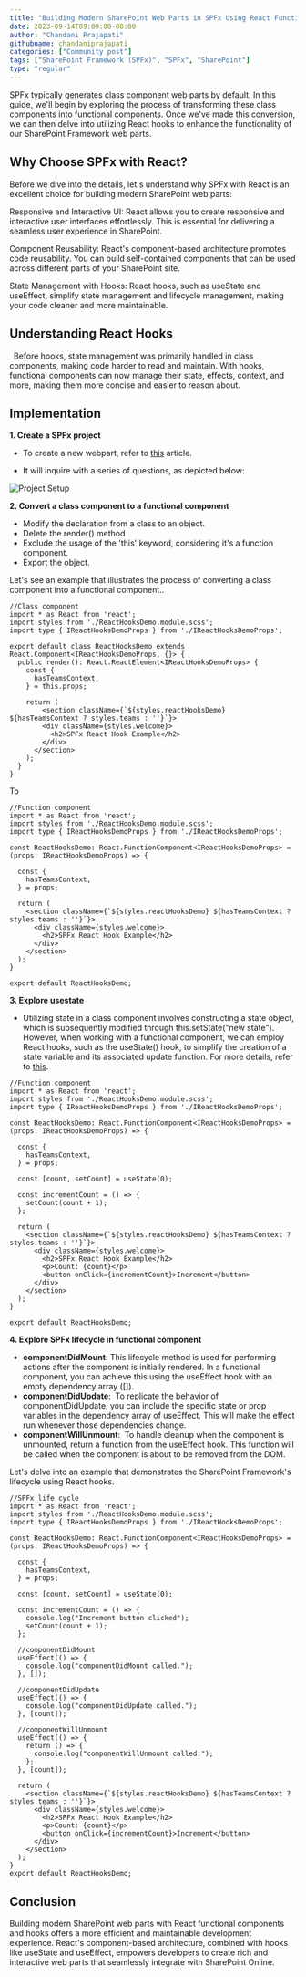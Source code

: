 ```yaml
---
title: "Building Modern SharePoint Web Parts in SPFx Using React Functional Components and Hooks"
date: 2023-09-14T09:00:00-00:00
author: "Chandani Prajapati"
githubname: chandaniprajapati
categories: ["Community post"]
tags: ["SharePoint Framework (SPFx)", "SPFx", "SharePoint"]
type: "regular"
---
```


SPFx typically generates class component web parts by default. In this guide, we'll begin by exploring the process of transforming these class components into functional components. Once we've made this conversion, we can then delve into utilizing React hooks to enhance the functionality of our SharePoint Framework web parts.

## Why Choose SPFx with React?

Before we dive into the details, let's understand why SPFx with React is an excellent choice for building modern SharePoint web parts:

Responsive and Interactive UI: React allows you to create responsive and interactive user interfaces effortlessly. This is essential for delivering a seamless user experience in SharePoint.

Component Reusability: React's component-based architecture promotes code reusability. You can build self-contained components that can be used across different parts of your SharePoint site.

State Management with Hooks: React hooks, such as useState and useEffect, simplify state management and lifecycle management, making your code cleaner and more maintainable.

## Understanding React Hooks

` `Before hooks, state management was primarily handled in class components, making code harder to read and maintain. With hooks, functional components can now manage their state, effects, context, and more, making them more concise and easier to reason about.

## Implementation

**1. Create a SPFx project**

  - To create a new webpart, refer to [this](https://learn.microsoft.com/sharepoint/dev/spfx/web-parts/get-started/build-a-hello-world-web-part) article.

  - It will inquire with a series of questions, as depicted below:

  ![Project Setup](./images/project-setup.png)

**2. Convert a class component to a functional component**
   - Modify the declaration from a class to an object.
   - Delete the render() method
   - Exclude the usage of the 'this' keyword, considering it's a function component.
   - Export the object.

Let's see an example that illustrates the process of converting a class component into a functional component..

```tsx
//Class component
import * as React from 'react';
import styles from './ReactHooksDemo.module.scss';
import type { IReactHooksDemoProps } from './IReactHooksDemoProps';

export default class ReactHooksDemo extends React.Component<IReactHooksDemoProps, {}> {
  public render(): React.ReactElement<IReactHooksDemoProps> {
    const {
      hasTeamsContext,
    } = this.props;

    return (
        <section className={`${styles.reactHooksDemo} ${hasTeamsContext ? styles.teams : ''}`}>
        <div className={styles.welcome}>
          <h2>SPFx React Hook Example</h2>
        </div>
      </section>
    );
  }
}
```
To

```tsx
//Function component
import * as React from 'react';
import styles from './ReactHooksDemo.module.scss';
import type { IReactHooksDemoProps } from './IReactHooksDemoProps';

const ReactHooksDemo: React.FunctionComponent<IReactHooksDemoProps> = (props: IReactHooksDemoProps) => {

  const {
    hasTeamsContext,
  } = props;

  return (
    <section className={`${styles.reactHooksDemo} ${hasTeamsContext ? styles.teams : ''}`}>
      <div className={styles.welcome}>
        <h2>SPFx React Hook Example</h2>
      </div>
    </section>
  );
}

export default ReactHooksDemo;
```

**3. Explore usestate**
   - Utilizing state in a class component involves constructing a state object, which is subsequently modified through this.setState("new state"). However, when working with a functional component, we can employ React hooks, such as the useState() hook, to simplify the creation of a state variable and its associated update function. For more details, refer to [this](https://legacy.reactjs.org/docs/hooks-state.html).

```tsx
//Function component
import * as React from 'react';
import styles from './ReactHooksDemo.module.scss';
import type { IReactHooksDemoProps } from './IReactHooksDemoProps';

const ReactHooksDemo: React.FunctionComponent<IReactHooksDemoProps> = (props: IReactHooksDemoProps) => {

  const {
    hasTeamsContext,
  } = props;

  const [count, setCount] = useState(0);

  const incrementCount = () => {
    setCount(count + 1);
  };

  return (
    <section className={`${styles.reactHooksDemo} ${hasTeamsContext ? styles.teams : ''}`}>
      <div className={styles.welcome}>
        <h2>SPFx React Hook Example</h2>
        <p>Count: {count}</p>
        <button onClick={incrementCount}>Increment</button>
      </div>
    </section>
  );
}

export default ReactHooksDemo;
```
**4. Explore SPFx lifecycle in functional component**
   - **componentDidMount**: This lifecycle method is used for performing actions after the component is initially rendered. In a functional component, you can achieve this using the useEffect hook with an empty dependency array ([]).
   - **componentDidUpdate**:  To replicate the behavior of componentDidUpdate, you can include the specific state or prop variables in the dependency array of useEffect. This will make the effect run whenever those dependencies change.
   - **componentWillUnmount**:  To handle cleanup when the component is unmounted, return a function from the useEffect hook. This function will be called when the component is about to be removed from the DOM.

Let's delve into an example that demonstrates the SharePoint Framework's lifecycle using React hooks.

```tsx
//SPFx life cycle
import * as React from 'react';
import styles from './ReactHooksDemo.module.scss';
import type { IReactHooksDemoProps } from './IReactHooksDemoProps';

const ReactHooksDemo: React.FunctionComponent<IReactHooksDemoProps> = (props: IReactHooksDemoProps) => {

  const {
    hasTeamsContext,
  } = props;

  const [count, setCount] = useState(0);

  const incrementCount = () => {
    console.log("Increment button clicked");
    setCount(count + 1);
  };

  //componentDidMount
  useEffect(() => {
    console.log("componentDidMount called.");
  }, []);

  //componentDidUpdate
  useEffect(() => {
    console.log("componentDidUpdate called.");
  }, [count]);

  //componentWillUnmount
  useEffect(() => {
    return () => {
      console.log("componentWillUnmount called.");
    };
  }, [count]);

  return (
    <section className={`${styles.reactHooksDemo} ${hasTeamsContext ? styles.teams : ''}`}>
      <div className={styles.welcome}>
        <h2>SPFx React Hook Example</h2>
        <p>Count: {count}</p>
        <button onClick={incrementCount}>Increment</button>
      </div>
    </section>
  );
}
export default ReactHooksDemo;
```
## Conclusion
Building modern SharePoint web parts with React functional components and hooks offers a more efficient and maintainable development experience. React's component-based architecture, combined with hooks like useState and useEffect, empowers developers to create rich and interactive web parts that seamlessly integrate with SharePoint Online.
